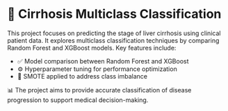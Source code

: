 # 🔬 Cirrhosis Multiclass Classification

This project focuses on predicting the stage of liver cirrhosis using clinical patient data. It explores multiclass classification techniques by comparing Random Forest and XGBoost models. Key features include:
- ✅ Model comparison between Random Forest and XGBoost
- ⚙️ Hyperparameter tuning for performance optimization
- 🔄 SMOTE applied to address class imbalance

📊 The project aims to provide accurate classification of disease progression to support medical decision-making.
